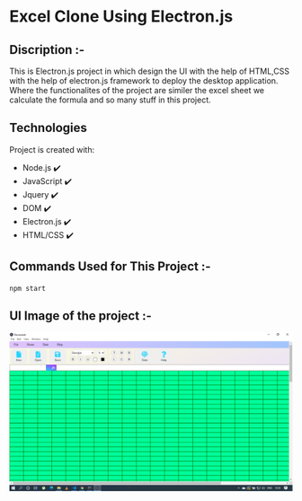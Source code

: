 # Excel Clone Using Electron.js

## Discription :-
 This is Electron.js project in which design the UI with the help of HTML,CSS with the help of electron.js framework to deploy the desktop application.
 Where the functionalites of the project are similer the excel sheet we calculate the formula and so many stuff in this project.
 
 ## Technologies
Project is created with:
* Node.js :heavy_check_mark:
* JavaScript :heavy_check_mark:
* Jquery :heavy_check_mark:
* DOM :heavy_check_mark:
* Electron.js :heavy_check_mark:
* HTML/CSS :heavy_check_mark:

## Commands Used for This Project :-
```
npm start
```

## UI Image of the project :-
![UI Image](./image/UI.png)

